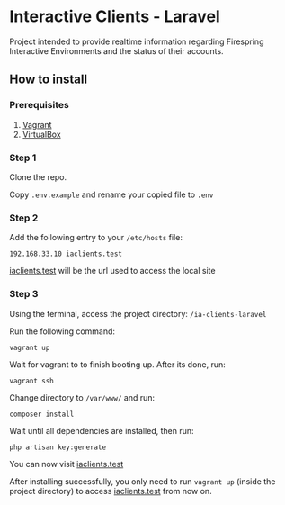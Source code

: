 # Interactive Clients - Laravel
Project intended to provide realtime information regarding Firespring Interactive Environments and the status of their accounts.

## How to install

### Prerequisites

1. [Vagrant](https://www.vagrantup.com/downloads.html)
2. [VirtualBox](https://www.virtualbox.org/wiki/Downloads)



### Step 1

Clone the repo.

Copy `.env.example` and rename your copied file to `.env`


### Step 2

Add the following entry to your `/etc/hosts` file:

`192.168.33.10 iaclients.test`

[iaclients.test](http://iaclients.test/) will be the url used to access the local site



### Step 3

Using the terminal, access the project directory: `/ia-clients-laravel`

Run the following command:

`vagrant up`

Wait for vagrant to to finish booting up. After its done, run:

`vagrant ssh`

Change directory to `/var/www/` and run:

 `composer install`

Wait until all dependencies are installed, then run:

 `php artisan key:generate`



You can now visit [iaclients.test](http://iaclients.test/)

After installing successfully, you only need to run `vagrant up` (inside the project directory) to access [iaclients.test](http://iaclients.test/) from now on.